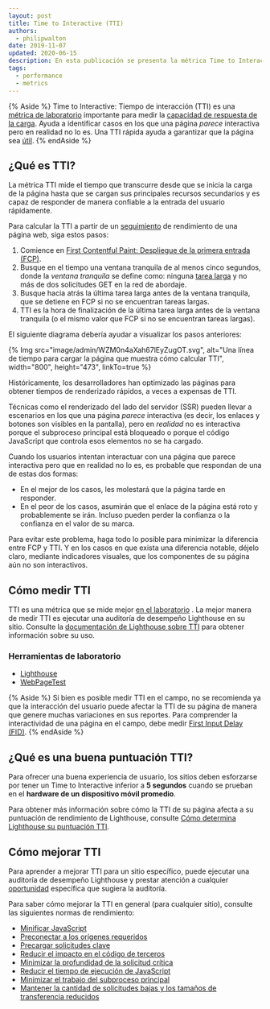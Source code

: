 ```yaml
---
layout: post
title: Time to Interactive (TTI)
authors:
  - philipwalton
date: 2019-11-07
updated: 2020-06-15
description: En esta publicación se presenta la métrica Time to Interactive (TTI) y se explica como medirla
tags:
  - performance
  - metrics
---
```


{% Aside %} Time to Interactive: Tiempo de interacción (TTI) es una [métrica de laboratorio](/user-centric-performance-metrics/#in-the-lab) importante para medir la [capacidad de respuesta de la carga](/user-centric-performance-metrics/#types-of-metrics). Ayuda a identificar casos en los que una página *parece* interactiva pero en realidad no lo es. Una TTI rápida ayuda a garantizar que la página sea [útil](/user-centric-performance-metrics/#questions). {% endAside %}

## ¿Qué es TTI?

La métrica TTI mide el tiempo que transcurre desde que se inicia la carga de la página hasta que se cargan sus principales recursos secundarios y es capaz de responder de manera confiable a la entrada del usuario rápidamente.

Para calcular la TTI a partir de un [seguimiento](https://developer.chrome.com/docs/devtools/evaluate-performance/reference/) de rendimiento de una página web, siga estos pasos:

1. Comience en [First Contentful Paint: Despliegue de la primera entrada (FCP)](/fcp/).
2. Busque en el tiempo una ventana tranquila de al menos cinco segundos, donde la *ventana tranquila* se define como: ninguna [tarea larga](/custom-metrics/#long-tasks-api) y no más de dos solicitudes GET en la red de abordaje.
3. Busque hacia atrás la última tarea larga antes de la ventana tranquila, que se detiene en FCP si no se encuentran tareas largas.
4. TTI es la hora de finalización de la última tarea larga antes de la ventana tranquila (o el mismo valor que FCP si no se encuentran tareas largas).

El siguiente diagrama debería ayudar a visualizar los pasos anteriores:

{% Img src="image/admin/WZM0n4aXah67lEyZugOT.svg", alt="Una línea de tiempo para cargar la página que muestra cómo calcular TTI", width="800", height="473", linkTo=true %}

Históricamente, los desarrolladores han optimizado las páginas para obtener tiempos de renderizado rápidos, a veces a expensas de TTI.

Técnicas como el renderizado del lado del servidor (SSR) pueden llevar a escenarios en los que una página *parece* interactiva (es decir, los enlaces y botones son visibles en la pantalla), pero en *realidad* no es interactiva porque el subproceso principal está bloqueado o porque el código JavaScript que controla esos elementos no se ha cargado.

Cuando los usuarios intentan interactuar con una página que parece interactiva pero que en realidad no lo es, es probable que respondan de una de estas dos formas:

- En el mejor de los casos, les molestará que la página tarde en responder.
- En el peor de los casos, asumirán que el enlace de la página está roto y probablemente se irán. Incluso pueden perder la confianza o la confianza en el valor de su marca.

Para evitar este problema, haga todo lo posible para minimizar la diferencia entre FCP y TTI. Y en los casos en que exista una diferencia notable, déjelo claro, mediante indicadores visuales, que los componentes de su página aún no son interactivos.

## Cómo medir TTI

TTI es una métrica que se mide mejor [en el laboratorio](/user-centric-performance-metrics/#in-the-lab) . La mejor manera de medir TTI es ejecutar una auditoría de desempeño Lighthouse en su sitio. Consulte la [documentación de Lighthouse sobre TTI](/tti/) para obtener información sobre su uso.

### Herramientas de laboratorio

- [Lighthouse](https://developers.google.com/web/tools/lighthouse/)
- [WebPageTest](https://www.webpagetest.org/)

{% Aside %} Si bien es posible medir TTI en el campo, no se recomienda ya que la interacción del usuario puede afectar la TTI de su página de manera que genere muchas variaciones en sus reportes. Para comprender la interactividad de una página en el campo, debe medir [First Input Delay (FID)](/fid/). {% endAside %}

## ¿Qué es una buena puntuación TTI?

Para ofrecer una buena experiencia de usuario, los sitios deben esforzarse por tener un Time to Interactive inferior a **5 segundos** cuando se prueban en el **hardware de un dispositivo móvil promedio**.

Para obtener más información sobre cómo la TTI de su página afecta a su puntuación de rendimiento de Lighthouse, consulte [Cómo determina Lighthouse su puntuación TTI](/interactive/#how-lighthouse-determines-your-tti-score).

## Cómo mejorar TTI

Para aprender a mejorar TTI para un sitio específico, puede ejecutar una auditoría de desempeño Lighthouse y prestar atención a cualquier [oportunidad](/lighthouse-performance/#opportunities) específica que sugiera la auditoría.

Para saber cómo mejorar la TTI en general (para cualquier sitio), consulte las siguientes normas de rendimiento:

- [Minificar JavaScript](/unminified-javascript/)
- [Preconectar a los orígenes requeridos](/uses-rel-preconnect/)
- [Precargar solicitudes clave](/uses-rel-preload/)
- [Reducir el impacto en el código de terceros](/third-party-summary/)
- [Minimizar la profundidad de la solicitud crítica](/critical-request-chains/)
- [Reducir el tiempo de ejecución de JavaScript](/bootup-time/)
- [Minimizar el trabajo del subproceso principal](/mainthread-work-breakdown/)
- [Mantener la cantidad de solicitudes bajas y los tamaños de transferencia reducidos](/resource-summary/)
